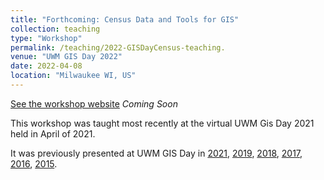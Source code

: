 ```yaml
---
title: "Forthcoming: Census Data and Tools for GIS"
collection: teaching
type: "Workshop"
permalink: /teaching/2022-GISDayCensus-teaching.
venue: "UWM GIS Day 2022"
date: 2022-04-08
location: "Milwaukee WI, US"
---
```

[See the workshop website]() *Coming Soon*

This workshop was taught most recently at the virtual UWM Gis Day 2021 held in April of 2021.

It was previously presented at UWM GIS Day in [2021](/teaching/2021-GISDayCensus-teaching), [2019](/teaching/2019-GISDayCensus-teaching), [2018](/teaching/2018-GISDayCensus-teaching), [2017](/teaching/2017-GISDayCensus-teaching), [2016](/teaching/2016-GISDayCensus-teaching), [2015](/teaching/2015-GISDayCensus-teaching).
